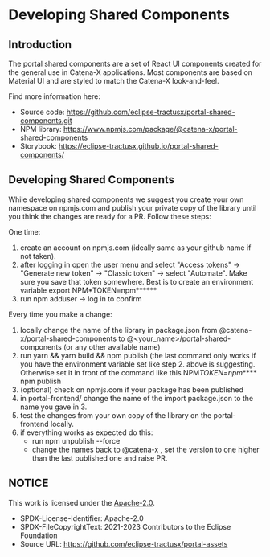 # Developing Shared Components

## Introduction

The portal shared components are a set of React UI components created for the general use in Catena-X applications.
Most components are based on Material UI and are styled to match the Catena-X look-and-feel.

Find more information here:

- Source code: https://github.com/eclipse-tractusx/portal-shared-components.git
- NPM library: https://www.npmjs.com/package/@catena-x/portal-shared-components
- Storybook: https://eclipse-tractusx.github.io/portal-shared-components/

## Developing Shared Components

While developing shared components we suggest you create your own namespace on npmjs.com and publish your private copy
of the library until you think the changes are ready for a PR. Follow these steps:

One time:

1. create an account on npmjs.com (ideally same as your github name if not taken).
2. after logging in open the user menu and select "Access tokens" -> "Generate new token" -> "Classic token" -> select "Automate". Make sure you save that token somewhere. Best is to create an environment variable export NPM\*TOKEN=npm**\*\***
3. run npm adduser -> log in to confirm

Every time you make a change:

1. locally change the name of the library in package.json from @catena-x/portal-shared-components to @<your_name>/portal-shared-components (or any other available name)
2. run yarn && yarn build && npm publish (the last command only works if you have the environment variable set like step 2. above is suggesting. Otherwise set it in front of the command like this NPM*TOKEN=npm*\*\*\*\* npm publish
3. (optional) check on npmjs.com if your package has been published
4. in portal-frontend/ change the name of the import package.json to the name you gave in 3.
5. test the changes from your own copy of the library on the portal-frontend locally.
6. if everything works as expected do this:
   - run npm unpublish --force
   - change the names back to @catena-x , set the version to one higher than the last published one and raise PR.

## NOTICE

This work is licensed under the [Apache-2.0](https://www.apache.org/licenses/LICENSE-2.0).

- SPDX-License-Identifier: Apache-2.0
- SPDX-FileCopyrightText: 2021-2023 Contributors to the Eclipse Foundation
- Source URL: https://github.com/eclipse-tractusx/portal-assets
